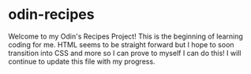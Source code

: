 # odin-recipes
Welcome to my Odin's Recipes Project!
This is the beginning of learning coding for me. 
HTML seems to be straight forward but I hope to soon transition 
into CSS and more so I can prove to myself I can do this!
I will continue to update this file with my progress. 